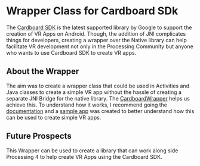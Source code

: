 # Wrapper Class for Cardboard SDk
The [Cardboard SDK](https://developers.google.com/cardboard/develop/c/quickstart) is the latest supported library by Google to support the creation of VR Apps on Android. Though, the addition of JNI complicates things for developers, creating a wrapper over the Native library can help facilitate VR development not only in the Processing Community but anyone who wants to use Cardboard SDK to create VR apps. 

## About the Wrapper
The aim was to create a wrapper class that could be used in Activities and Java classes to create a simple VR app without the hassle of creating a separate JNI Bridge for the native library.
The [CardboardWrapper](https://github.com/ranaaditya/processing-cardboard-android-poc/blob/example-app/cardboard-1.22.0/hellocardboard-android/src/main/java/com/google/cardboard/CardboardWrapper.java) helps us achieve this. To understand how it works, I recommend going the [documentation](https://github.com/ranaaditya/processing-cardboard-android-poc/blob/example-app/cardboard-1.22.0/TUTORIALS.md) and a [sample app](https://github.com/ranaaditya/processing-cardboard-android-poc/tree/example-app/examples/VrCubeApp/cardboard-1.22.0/vr-app) was created to better understand how this can be used to create simple VR apps.

## Future Prospects
This Wrapper can be used to create a library that can work along side Processing 4 to help create VR Apps using the Cardboard SDK. 
